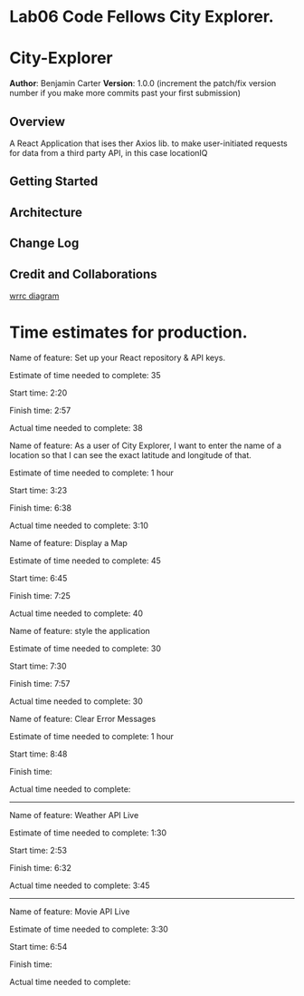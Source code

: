 # Lab06 Code Fellows City Explorer.

# City-Explorer

**Author**: Benjamin Carter
**Version**: 1.0.0 (increment the patch/fix version number if you make more commits past your first submission)

## Overview
A React Application that ises ther Axios lib. to make user-initiated requests for data from a third party API, in this case locationIQ

## Getting Started
<!-- What are the steps that a user must take in order to build this app on their own machine and get it running? -->

## Architecture
<!-- Provide a detailed description of the application design. What technologies (languages, libraries, etc) you're using, and any other relevant design information. -->

## Change Log
<!-- Use this area to document the iterative changes made to your application as each feature is successfully implemented. Use time stamps. Here's an example:

01-01-2001 4:59pm - Application now has a fully-functional express server, with a GET route for the location resource. -->

## Credit and Collaborations
<!-- Give credit (and a link) to other people or resources that helped you build this application. -->


[wrrc diagram](./public/mrrcdiagram.jpeg)

# Time estimates for production.

Name of feature: Set up your React repository & API keys.

Estimate of time needed to complete: 35

Start time: 2:20

Finish time: 2:57

Actual time needed to complete: 38


Name of feature: As a user of City Explorer, I want to enter the name of a location so that I can see the exact latitude and longitude of that.

Estimate of time needed to complete: 1 hour

Start time: 3:23

Finish time: 6:38

Actual time needed to complete: 3:10


Name of feature: Display a Map

Estimate of time needed to complete: 45

Start time: 6:45

Finish time: 7:25

Actual time needed to complete: 40


Name of feature: style the application

Estimate of time needed to complete: 30

Start time: 7:30

Finish time: 7:57

Actual time needed to complete: 30


Name of feature: Clear Error Messages

Estimate of time needed to complete: 1 hour

Start time: 8:48

Finish time: 

Actual time needed to complete: 

_____________________________________
Name of feature: Weather API Live

Estimate of time needed to complete: 1:30

Start time: 2:53

Finish time: 6:32

Actual time needed to complete: 3:45
_____________________________________
Name of feature: Movie API Live

Estimate of time needed to complete: 3:30

Start time: 6:54

Finish time: 

Actual time needed to complete: 
